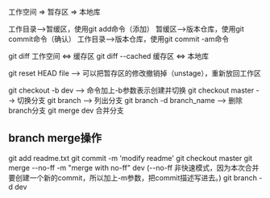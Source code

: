 工作空间 => 暂存区 => 本地库

工作目录——>暂缓区，使用git add命令（添加）
暂缓区——>版本仓库，使用git commit命令（确认）
工作目录——>版本仓库，使用git commit -am命令

git diff  工作空间 <=> 缓存区
git diff --cached 缓存区 <=> 本地库

git reset HEAD file --> 可以把暂存区的修改撤销掉（unstage），重新放回工作区

git checkout -b dev  --> 命令加上-b参数表示创建并切换
git checkout master  --> 切换分支
git branch --> 列出分支
git branch -d branch_name --> 删除branch分支
git merge dev 合并分支

## branch merge操作
git add readme.txt
git commit -m 'modify readme'
git checkout master
git merge --no-ff -m "merge with no-ff" dev  (--no-ff 非快速模式，因为本次合并要创建一个新的commit，所以加上-m参数，把commit描述写进去。)
git branch -d dev

